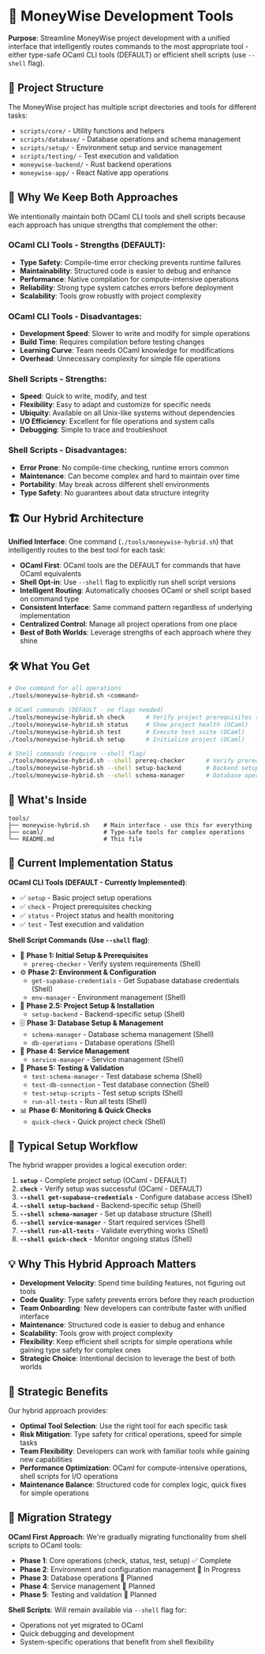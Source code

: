 # 🚀 MoneyWise Development Tools

**Purpose**: Streamline MoneyWise project development with a unified interface that intelligently routes commands to the most appropriate tool - either type-safe OCaml CLI tools (DEFAULT) or efficient shell scripts (use `--shell` flag).

## 🎯 Project Structure

The MoneyWise project has multiple script directories and tools for different tasks:
- `scripts/core/` - Utility functions and helpers
- `scripts/database/` - Database operations and schema management
- `scripts/setup/` - Environment setup and service management
- `scripts/testing/` - Test execution and validation
- `moneywise-backend/` - Rust backend operations
- `moneywise-app/` - React Native app operations

## 🔄 Why We Keep Both Approaches

We intentionally maintain both OCaml CLI tools and shell scripts because each approach has unique strengths that complement the other:

### **OCaml CLI Tools - Strengths (DEFAULT):**
- **Type Safety**: Compile-time error checking prevents runtime failures
- **Maintainability**: Structured code is easier to debug and enhance
- **Performance**: Native compilation for compute-intensive operations
- **Reliability**: Strong type system catches errors before deployment
- **Scalability**: Tools grow robustly with project complexity

### **OCaml CLI Tools - Disadvantages:**
- **Development Speed**: Slower to write and modify for simple operations
- **Build Time**: Requires compilation before testing changes
- **Learning Curve**: Team needs OCaml knowledge for modifications
- **Overhead**: Unnecessary complexity for simple file operations

### **Shell Scripts - Strengths:**
- **Speed**: Quick to write, modify, and test
- **Flexibility**: Easy to adapt and customize for specific needs
- **Ubiquity**: Available on all Unix-like systems without dependencies
- **I/O Efficiency**: Excellent for file operations and system calls
- **Debugging**: Simple to trace and troubleshoot

### **Shell Scripts - Disadvantages:**
- **Error Prone**: No compile-time checking, runtime errors common
- **Maintenance**: Can become complex and hard to maintain over time
- **Portability**: May break across different shell environments
- **Type Safety**: No guarantees about data structure integrity

## 🏗️ Our Hybrid Architecture

**Unified Interface**: One command (`./tools/moneywise-hybrid.sh`) that intelligently routes to the best tool for each task:
- **OCaml First**: OCaml tools are the DEFAULT for commands that have OCaml equivalents
- **Shell Opt-in**: Use `--shell` flag to explicitly run shell script versions
- **Intelligent Routing**: Automatically chooses OCaml or shell script based on command type
- **Consistent Interface**: Same command pattern regardless of underlying implementation
- **Centralized Control**: Manage all project operations from one place
- **Best of Both Worlds**: Leverage strengths of each approach where they shine

## 🛠️ What You Get

```bash
# One command for all operations
./tools/moneywise-hybrid.sh <command>

# OCaml commands (DEFAULT - no flags needed)
./tools/moneywise-hybrid.sh check      # Verify project prerequisites (OCaml)
./tools/moneywise-hybrid.sh status     # Show project health (OCaml)
./tools/moneywise-hybrid.sh test       # Execute test suite (OCaml)
./tools/moneywise-hybrid.sh setup      # Initialize project (OCaml)

# Shell commands (require --shell flag)
./tools/moneywise-hybrid.sh --shell prereq-checker      # Verify prerequisites (Shell)
./tools/moneywise-hybrid.sh --shell setup-backend       # Backend setup (Shell)
./tools/moneywise-hybrid.sh --shell schema-manager      # Database operations (Shell)
```

## 📁 What's Inside

```
tools/
├── moneywise-hybrid.sh    # Main interface - use this for everything
├── ocaml/                 # Type-safe tools for complex operations
└── README.md              # This file
```

## 🔄 Current Implementation Status

**OCaml CLI Tools (DEFAULT - Currently Implemented)**:
- ✅ `setup` - Basic project setup operations
- ✅ `check` - Project prerequisites checking
- ✅ `status` - Project status and health monitoring
- ✅ `test` - Test execution and validation

**Shell Script Commands (Use `--shell` flag)**:
- 🔧 **Phase 1: Initial Setup & Prerequisites**
  - `prereq-checker` - Verify system requirements (Shell)
- ⚙️ **Phase 2: Environment & Configuration**
  - `get-supabase-credentials` - Get Supabase database credentials (Shell)
  - `env-manager` - Environment management (Shell)
- 🚀 **Phase 2.5: Project Setup & Installation**
  - `setup-backend` - Backend-specific setup (Shell)
- 🗄️ **Phase 3: Database Setup & Management**
  - `schema-manager` - Database schema management (Shell)
  - `db-operations` - Database operations (Shell)
- 🔧 **Phase 4: Service Management**
  - `service-manager` - Service management (Shell)
- 🧪 **Phase 5: Testing & Validation**
  - `test-schema-manager` - Test database schema (Shell)
  - `test-db-connection` - Test database connection (Shell)
  - `test-setup-scripts` - Test setup scripts (Shell)
  - `run-all-tests` - Run all tests (Shell)
- 📊 **Phase 6: Monitoring & Quick Checks**
  - `quick-check` - Quick project check (Shell)

## 🚀 Typical Setup Workflow

The hybrid wrapper provides a logical execution order:

1. **`setup`** - Complete project setup (OCaml - DEFAULT)
2. **`check`** - Verify setup was successful (OCaml - DEFAULT)
3. **`--shell get-supabase-credentials`** - Configure database access (Shell)
4. **`--shell setup-backend`** - Backend-specific setup (Shell)
5. **`--shell schema-manager`** - Set up database structure (Shell)
6. **`--shell service-manager`** - Start required services (Shell)
7. **`--shell run-all-tests`** - Validate everything works (Shell)
8. **`--shell quick-check`** - Monitor ongoing status (Shell)

## 💡 Why This Hybrid Approach Matters

- **Development Velocity**: Spend time building features, not figuring out tools
- **Code Quality**: Type safety prevents errors before they reach production
- **Team Onboarding**: New developers can contribute faster with unified interface
- **Maintenance**: Structured code is easier to debug and enhance
- **Scalability**: Tools grow with project complexity
- **Flexibility**: Keep efficient shell scripts for simple operations while gaining type safety for complex ones
- **Strategic Choice**: Intentional decision to leverage the best of both worlds

## 🔮 Strategic Benefits

Our hybrid approach provides:
- **Optimal Tool Selection**: Use the right tool for each specific task
- **Risk Mitigation**: Type safety for critical operations, speed for simple tasks
- **Team Flexibility**: Developers can work with familiar tools while gaining new capabilities
- **Performance Optimization**: OCaml for compute-intensive operations, shell scripts for I/O operations
- **Maintenance Balance**: Structured code for complex logic, quick fixes for simple operations

## 📝 Migration Strategy

**OCaml First Approach**: We're gradually migrating functionality from shell scripts to OCaml tools:
- **Phase 1**: Core operations (check, status, test, setup) ✅ Complete
- **Phase 2**: Environment and configuration management 🔄 In Progress
- **Phase 3**: Database operations 🔄 Planned
- **Phase 4**: Service management 🔄 Planned
- **Phase 5**: Testing and validation 🔄 Planned

**Shell Scripts**: Will remain available via `--shell` flag for:
- Operations not yet migrated to OCaml
- Quick debugging and development
- System-specific operations that benefit from shell flexibility
